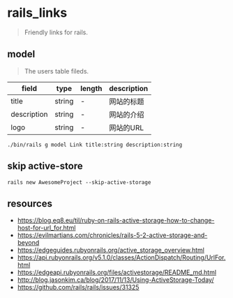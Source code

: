 # rails_links
> Friendly links for rails.

## model
> The users table fileds.

| field       | type   | length | description |
| ----------- | ------ | ------ | ----------- |
| title       | string | -      | 网站的标题  |
| description | string | -      | 网站的介绍  |
| logo        | string | -      | 网站的URL   |

```shell
./bin/rails g model Link title:string description:string
```
## skip active-store
```shell
rails new AwesomeProject --skip-active-storage
```

## resources
- https://blog.eq8.eu/til/ruby-on-rails-active-storage-how-to-change-host-for-url_for.html
- https://evilmartians.com/chronicles/rails-5-2-active-storage-and-beyond
- https://edgeguides.rubyonrails.org/active_storage_overview.html
- https://api.rubyonrails.org/v5.1.0/classes/ActionDispatch/Routing/UrlFor.html
- https://edgeapi.rubyonrails.org/files/activestorage/README_md.html
- http://blog.jasonkim.ca/blog/2017/11/13/Using-ActiveStorage-Today/
- https://github.com/rails/rails/issues/31325